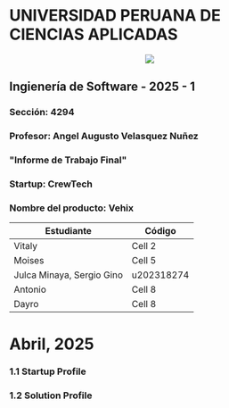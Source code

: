 # UNIVERSIDAD PERUANA DE CIENCIAS APLICADAS        
<div align="center">
  <img src="https://github.com/user-attachments/assets/9e9381ba-361b-4d09-a605-dff6af77224a">
</div>

## Ingienería de Software - 2025 - 1
### Sección: 4294
### Profesor: Angel Augusto Velasquez Nuñez
### "Informe de Trabajo Final"
### Startup: CrewTech
### Nombre del producto: Vehix
| Estudiante |   Código   |
|------------|------------|
| Vitaly      |  Cell 2    |
| Moises      |  Cell 5    |
| Julca Minaya, Sergio Gino      |   u202318274    |
| Antonio      |  Cell 8    |
| Dayro      |  Cell 8    |
# Abril, 2025
### 1.1 Startup Profile
### 1.2 Solution Profile
